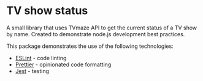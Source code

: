# TV show status

A small library that uses TVmaze API to get the current status of a TV show by name. Created to demonstrate node.js development best practices.

This package demonstrates the use of the following technologies:

* [ESLint](https://eslint.org) - code linting
* [Prettier](https://prettier.io) - opinionated code formatting
* [Jest](https://jestjs.io) - testing
